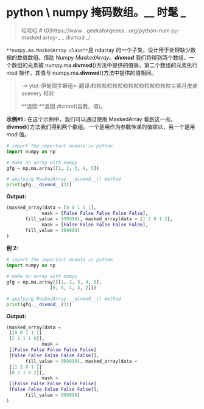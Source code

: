 # python \ numpy 掩码数组。__ 时髦 _

> 哎哎哎:# t0]https://www . geeksforgeeks . org/python-num py-masked array-_ _ divmod _/

`**numpy.ma.MaskedArray class**`是 ndarray 的一个子类，设计用于处理缺少数据的数值数组。借助 Numpy *MaskedArray。__divmod__* 我们将得到两个数组，一个数组的元素被 numpy.ma.__divmod__()方法中提供的值除，第二个数组的元素执行 mod 操作，其值与 numpy.ma.__divmod__()方法中提供的值相同。

> -= ytet-伊甸园字幕组=-翻译:粒粒粒粒粒粒粒粒粒粒粒粒粒粒粒尘紫月皮皮 scenery 校对
> 
> **返回:**返回 divmod(自我，值)。

**示例#1 :**
在这个示例中，我们可以通过使用 MaskedArray 看到这一点。__divmod__()方法我们得到两个数组。一个是用作为参数传递的值除以，另一个是用 mod 值。

```py
# import the important module in python 
import numpy as np 

# make an array with numpy 
gfg = np.ma.array([1, 2, 3, 4, 5]) 

# applying MaskedArray.__divmod__() method 
print(gfg.__divmod__(3)) 
```

**Output:**

```py
(masked_array(data = [0 0 1 1 1],
             mask = [False False False False False],
       fill_value = 999999), masked_array(data = [1 2 0 1 2],
             mask = [False False False False False],
       fill_value = 999999)
)

```

**例 2:**

```py
# import the important module in python 
import numpy as np 

# make an array with numpy 
gfg = np.ma.array([[1, 2, 3, 4, 5], 
                [6, 5, 4, 3, 2]]) 

# applying MaskedArray.__divmod__() method 
print(gfg.__divmod__(3)) 
```

**Output:**

```py
(masked_array(data =
 [[0 0 1 1 1]
 [2 1 1 1 0]],
             mask =
 [[False False False False False]
 [False False False False False]],
       fill_value = 999999), masked_array(data =
 [[1 2 0 1 2]
 [0 2 1 0 2]],
             mask =
 [[False False False False False]
 [False False False False False]],
       fill_value = 999999)
)

```